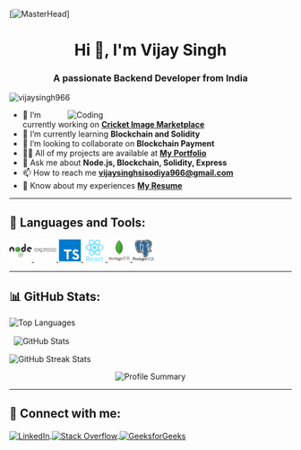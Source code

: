 <!-- Header -->
[![MasterHead](https://user-images.githubusercontent.com/74038190/225813708-98b745f2-7d22-48cf-9150-083f1b00d6c9.gif)] 

<h1 align="center">Hi 👋, I'm Vijay Singh</h1>  
<h3 align="center">A passionate Backend Developer from India</h3>  

<p align="left"> 
  <img src="https://komarev.com/ghpvc/?username=vijaysingh966&label=Profile%20views&color=ffcc00&style=flat" alt="vijaysingh966" />
</p>  

<!-- Coding GIF -->
<img align="right" alt="Coding" width="400" src="https://cdn.dribbble.com/users/1162077/screenshots/3848914/programmer.gif">

- 🔭 I’m currently working on **[Cricket Image Marketplace](https://cricket-image-haven.lovable.app/)**  
- 🌱 I’m currently learning **Blockchain and Solidity**  
- 👯 I’m looking to collaborate on **Blockchain Payment**  
- 👨‍💻 All of my projects are available at **[My Portfolio](https://vijaysingh966.vercel.app/)**  
- 💬 Ask me about **Node.js, Blockchain, Solidity, Express**  
- 📫 How to reach me **vijaysinghsisodiya966@gmail.com**  
- 📄 Know about my experiences **[My Resume](https://drive.google.com/file/d/12irnVBOLT2jSyMbyuuK7VsqIZdnvlUua/view?usp=sharing)**  

---

## 🚀 **Languages and Tools:**  
<p align="left">
  <a href="https://nodejs.org" target="_blank" rel="noreferrer">
    <img src="https://raw.githubusercontent.com/devicons/devicon/master/icons/nodejs/nodejs-original-wordmark.svg" alt="nodejs" width="40" height="40"/>
  </a>  
  <a href="https://expressjs.com" target="_blank" rel="noreferrer">
    <img src="https://raw.githubusercontent.com/devicons/devicon/master/icons/express/express-original-wordmark.svg" alt="express" width="40" height="40"/>
  </a>  
  <a href="https://www.typescriptlang.org/" target="_blank" rel="noreferrer">
    <img src="https://raw.githubusercontent.com/devicons/devicon/master/icons/typescript/typescript-original.svg" alt="typescript" width="40" height="40"/>
  </a>  
  <a href="https://reactjs.org/" target="_blank" rel="noreferrer">
    <img src="https://raw.githubusercontent.com/devicons/devicon/master/icons/react/react-original-wordmark.svg" alt="react" width="40" height="40"/>
  </a>  
  <a href="https://www.mongodb.com/" target="_blank" rel="noreferrer">
    <img src="https://raw.githubusercontent.com/devicons/devicon/master/icons/mongodb/mongodb-original-wordmark.svg" alt="mongodb" width="40" height="40"/>
  </a>  
  <a href="https://www.postgresql.org" target="_blank" rel="noreferrer">
    <img src="https://raw.githubusercontent.com/devicons/devicon/master/icons/postgresql/postgresql-original-wordmark.svg" alt="postgresql" width="40" height="40"/>
  </a>  
</p>

---

## 📊 **GitHub Stats:**  
<p align="left">
  <img src="https://github-readme-stats.vercel.app/api/top-langs/?username=vijaysingh966&langs_count=5&layout=compact&bg_color=1A1B27&title_color=ffcc00&text_color=ffffff&icon_color=00ffcc" alt="Top Languages" />
</p>

<p>&nbsp;
  <img align="center" src="https://github-readme-stats.vercel.app/api?username=vijaysingh966&show_icons=true&locale=en&bg_color=1A1B27&title_color=ffcc00&text_color=ffffff&icon_color=00ffcc" alt="GitHub Stats" />
</p>

<p>
  <img align="center" src="https://github-readme-streak-stats.herokuapp.com/?user=vijaysingh966&background=1A1B27&stroke=00ffcc&ring=ffcc00&fire=ffcc00&currStreakLabel=ffcc00&sideNums=ffffff&sideLabels=ffcc00&dates=ffffff" alt="GitHub Streak Stats" />
</p>

<p align="center">
  <img src="https://github-profile-summary-cards.vercel.app/api/cards/profile-details?username=vijaysingh966&theme=github_dark" alt="Profile Summary">
</p>

---

## 🔗 **Connect with me:**  
<p align="left">
  <a href="https://linkedin.com/in/vijay-singh-3bb7b3257" target="blank">
    <img align="center" src="https://raw.githubusercontent.com/rahuldkjain/github-profile-readme-generator/master/src/images/icons/Social/linked-in-alt.svg" alt="LinkedIn" height="30" width="40" />
  </a>  
  <a href="https://stackoverflow.com/users/vijay-singh" target="blank">
    <img align="center" src="https://raw.githubusercontent.com/rahuldkjain/github-profile-readme-generator/master/src/images/icons/Social/stack-overflow.svg" alt="Stack Overflow" height="30" width="40" />
  </a>  
  <a href="https://auth.geeksforgeeks.org/user/vijaysinghskr81" target="blank">
    <img align="center" src="https://raw.githubusercontent.com/rahuldkjain/github-profile-readme-generator/master/src/images/icons/Social/geeks-for-geeks.svg" alt="GeeksforGeeks" height="30" width="40" />
  </a>  
</p>
